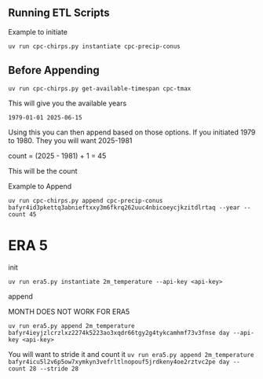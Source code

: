 ## Running ETL Scripts


Example to initiate

`uv run cpc-chirps.py instantiate cpc-precip-conus`


## Before Appending

`uv run cpc-chirps.py get-available-timespan cpc-tmax`

This will give you the available years

`1979-01-01 2025-06-15`

Using this you can then append based on those options. If you initiated 1979 to 1980. They you will want 2025-1981

count = (2025 - 1981) + 1 = 45

This will be the count

Example to Append 

`uv run cpc-chirps.py append cpc-precip-conus bafyr4id3pkettq3abnieftxxy3m6fkrq262uuc4nbicoeycjkzitdlrtaq --year --count 45`


# ERA 5

init

`uv run era5.py instantiate 2m_temperature --api-key <api-key>`

append

MONTH DOES NOT WORK FOR ERA5

`uv run era5.py append 2m_temperature bafyr4ieyjzlcrzlxz2274k5223ao3xqdr66tgy2g4tykcamhmf73v3fnse day --api-key <api-key>`


You will want to stride it and count it
`uv run era5.py append 2m_temperature bafyr4icu5l2v6p5ow7xymkyn3vefrltlnopouf5jrdkeny4oe2rztvc2pe day --count 28 --stride 28`
